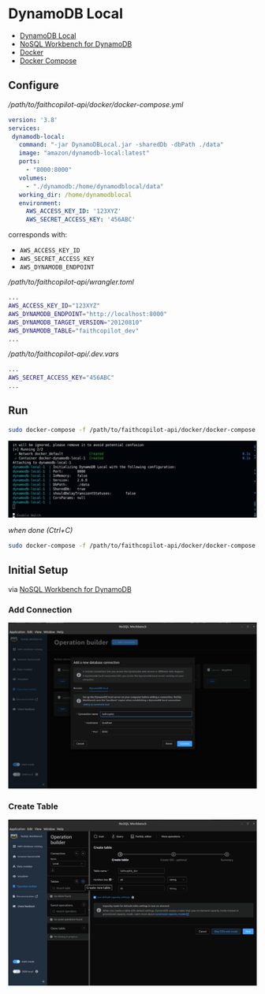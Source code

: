 # DynamoDB Local

- [DynamoDB Local](https://docs.aws.amazon.com/amazondynamodb/latest/developerguide/DynamoDBLocal.DownloadingAndRunning.html)
- [NoSQL Workbench for DynamoDB](https://docs.aws.amazon.com/amazondynamodb/latest/developerguide/workbench.html)
- [Docker](https://docs.docker.com/get-started/get-docker/)
- [Docker Compose](https://docs.docker.com/compose/install/)

## Configure

*/path/to/faithcopilot-api/docker/docker-compose.yml*
```yaml
version: '3.8'
services:
 dynamodb-local:
   command: "-jar DynamoDBLocal.jar -sharedDb -dbPath ./data"
   image: "amazon/dynamodb-local:latest"
   ports:
     - "8000:8000"
   volumes:
     - "./dynamodb:/home/dynamodblocal/data"
   working_dir: /home/dynamodblocal
   environment:
     AWS_ACCESS_KEY_ID: '123XYZ'
     AWS_SECRET_ACCESS_KEY: '456ABC'
```

corresponds with:
- `AWS_ACCESS_KEY_ID`
- `AWS_SECRET_ACCESS_KEY`
- `AWS_DYNAMODB_ENDPOINT`

*/path/to/faithcopilot-api/wrangler.toml*
```sh
...
AWS_ACCESS_KEY_ID="123XYZ"
AWS_DYNAMODB_ENDPOINT="http://localhost:8000"
AWS_DYNAMODB_TARGET_VERSION="20120810"
AWS_DYNAMODB_TABLE="faithcopilot_dev"
...
```

*/path/to/faithcopilot-api/.dev.vars*
```sh
...
AWS_SECRET_ACCESS_KEY="456ABC"
...
```

## Run

```bash
sudo docker-compose -f /path/to/faithcopilot-api/docker/docker-compose.yml up
```

![ddb-1.png](../assets/images/ddb-1.png)

*when done (Ctrl+C)*
```bash
sudo docker-compose -f /path/to/faithcopilot-api/docker/docker-compose.yml down
```

## Initial Setup

via [NoSQL Workbench for DynamoDB](https://docs.aws.amazon.com/amazondynamodb/latest/developerguide/workbench.html)

### Add Connection

![ddb-2.png](../assets/images/ddb-2.png)

### Create Table

![ddb-3.png](../assets/images/ddb-3.png)

